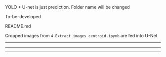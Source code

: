 YOLO + U-net is just prediction.
Folder name will be changed

To-be-developed


README.md


Cropped images from `4.Extract_images_centroid.ipynb` are fed into U-Net

---
---
---
